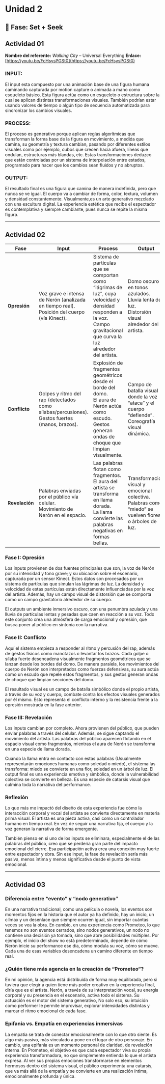 # Unidad 2

## 🔎 Fase: Set + Seek



## Actividad 01 

**Nombre del referente:** *Walking City* – Universal Everything
**Enlace:** [https://youtu.be/FcHsysPGSt0](https://youtu.be/FcHsysPGSt0)

### INPUT:
El input esta compuesto por una animación base de una figura humana caminando capturada por motion capture o animada a mano como esqueleto básico. Esta figura actúa como un esqueleto o estructura sobre la cual se aplican distintas transformaciones visuales. También podrían estar usando valores de tiempo o algún tipo de secuencia automatizada para sincronizar los cambios visuales.

### PROCESS:
El proceso es generativo porque aplican reglas algorítmicas que transforman la forma base de la figura en movimiento, a medida que camina, su geometría y textura cambian, pasando por diferentes estilos visuales como por ejemplo, cubos que crecen hacia afuera, líneas que ondulan, estructuras más blandas, etc. Estas transformaciones deduzco que están controladas por un sistema de interpolación entre estados, programado para hacer que los cambios sean fluidos y no abruptos. 

### OUTPUT:
El resultado final es una figura que camina de manera indefinida, pero que nunca se ve igual. El cuerpo va a cambiar de forma, color, textura, volumen y densidad constantemente. Visualmente,es un arte generativo mezclado con una escultura digital. La experiencia estética que recibe el espectador es contemplativa y siempre cambiante, pues nunca se repite la misma figura.

---

## Actividad 02

| **Fase**       | **Input**                                                                                | **Process**                                                                                                                                                         | **Output**                                                                                         |
| -------------- | -------------------------------------------------------------------------------------------------- | ----------------------------------------------------------------------------------------------------------------------------------------------------------------------------- | ----------------------------------------------------------------------------------------------------------- |
| **Opresión**   | Voz grave e intensa de Nerón (analizada en tiempo real). <br> Posición del cuerpo (vía Kinect).    | Sistema de partículas que se comportan como “lágrimas de luz”, cuya velocidad y densidad responden a la voz. <br> Campo gravitacional que curva la luz alrededor del artista. | Domo oscuro en tonos azulados. <br> Lluvia lenta de luz. <br> Distorsión visual alrededor del artista.      |
| **Conflicto**  | Golpes y ritmo del rap (detectados como sílabas/percusiones). <br> Gestos fuertes (manos, brazos). | Explosión de fragmentos geométricos desde el borde del domo. <br> El aura de Nerón actúa como escudo. <br> Gestos generan ondas de choque que limpian visualmente.            | Campo de batalla visual donde la voz “ataca” y el cuerpo “defiende”. <br> Coreografía visual dinámica.      |
| **Revelación** | Palabras enviadas por el público vía celular. <br> Movimiento de Nerón en el espacio.              | Las palabras flotan como fragmentos. <br> El aura del artista se transforma en llama dorada. <br> La llama convierte las palabras negativas en formas bellas.                 | Transformación visual y emocional colectiva. <br> Palabras como “miedo” se vuelven flores o árboles de luz. |


### Fase I: Opresión

Los inputs provienen de dos fuentes principales que son, la voz de Nerón por su intensidad y tono grave; y su ubicación sobre el escenario, capturada por un sensor Kinect. Estos datos son procesados por un sistema de partículas que simulan las lágrimas de luz. La densidad y velocidad de estas partículas están directamente influenciadas por la voz del artista. Además, hay un campo visual de distorsión que se comporta como un campo gravitatorio alrededor de su cuerpo.

El outputs un ambiente inmersivo oscuro, con una penumbra azulada y una lluvia de partículas lentas y pesadas que caen en reacción a su voz. Todo este conjunto crea una atmósfera de carga emocional y opresión, que busca poner al público en sintonía con la narrativa.

### Fase II: Conflicto

Aquí el sistema empieza a responder al ritmo y percusión del rap, además de gestos físicos como manotazos o levantar los brazos. Cada golpe o sílaba fuerte desencadena visualmente fragmentos geométricos que se lanzan desde los bordes del domo. De manera paralela, los movimientos del cuerpo de Nerón son interpretados como fuerzas defensivas, su aura actúa como un escudo que repele estos fragmentos, y sus gestos generan ondas de choque que limpian secciones del domo.

El resultado visual es un campo de batalla simbólico donde el propio artista, a través de su voz y cuerpo, combate contra los efectos visuales generados por él mismo. Esto representa el conflicto interno y la resistencia frente a la opresión mostrada en la fase anterior.

### Fase III: Revelación

Los inputs cambian por completo. Ahora provienen del público, que pueden enviar palabras a través del celular. Además, se sigue captando el movimiento del artista. Las palabras del público aparecen flotando en el espacio visual como fragmentos, mientras el aura de Nerón se transforma en una especie de llama dorada.

Cuando la llama entra en contacto con estas palabras (Usualmente representarán emociones humanas como soledad o miedo), el sistema las transforma: miedo se convierte en una flor, soledad en un árbol de luz. El output final es una experiencia emotiva y simbólica, donde la vulnerabilidad colectiva se convierte en belleza. Es una especie de catarsis visual que culmina toda la narrativa del performance.

### Reflexión

Lo que más me impactó del diseño de esta experiencia fue cómo la interacción corporal y vocal del artista se convierte directamente en materia prima visual. El artista es una pieza activa, casi como un controlador humano en tiempo real. En vez de seguir una narrativa fija, el cuerpo y la voz generan la narrativa de forma emergente.

También pienso en si uno de los inputs se eliminara, especialmente el de las palabras del público, creo que se perdería gran parte del impacto emocional del cierre. Esa participación activa crea una conexión muy fuerte entre espectador y obra. Sin ese input, la fase de revelación sería más pasiva, menos íntima y menos significativa desde el punto de vista emocional.

---

## Actividad 03

### Diferencia entre “evento” y “nodo generativo”

En una narrativa tradicional, como una película o novela, los eventos son momentos fijos en la historia que el autor ya ha definido, hay un inicio, un clímax y un desenlace que siempre ocurren igual, sin importar cuántas veces se vea la obra. En cambio, en una experiencia como Prometeo, lo que tenemos no son eventos cerrados, sino nodos generativos, un nodo no contiene una decisión ya tomada, sino que abre posibilidades múltiples. Por ejemplo, el inicio del show no está predeterminado, depende de cómo Nerón inicie su performance ese día, cómo modula su voz, cómo se mueve. Cada una de esas variables desencadena un camino diferente en tiempo real.

### ¿Quién tiene más agencia en la creación de “Prometeo”?

En mi opinión, la agencia está distribuida de forma muy equilibrada, pero si tuviera que elegir a quien tiene más poder creativo en la experiencia final, diría que es el artista. Nerón, a través de su interpretación vocal, su energía corporal y su presencia en el escenario, activa todo el sistema. Su actuación es el motor del sistema generativo, No solo eso, su intuición como performer le permite improvisar, explorar intensidades distintas y marcar el ritmo emocional de cada fase.

### Epifanía vs. Empatía en experiencias inmersivas

La empatía se trata de conectar emocionalmente con lo que otro siente. Es algo más pasivo, más vinculado a pone en el lugar de otro personaje. En cambio, una epifanía es un momento personal de claridad, de revelación interna. En Prometeo, el objetivo es que cada espectador viva su propia experiencia transformadora, no que simplemente entienda lo que el artista expresa. 
Al ver sus propias emociones transformarse en elementos hermosos dentro del sistema visual, el público experimenta una catarsis, que va más allá de la empatía y se convierte en una realización íntima, emocionalmente profunda y única.



